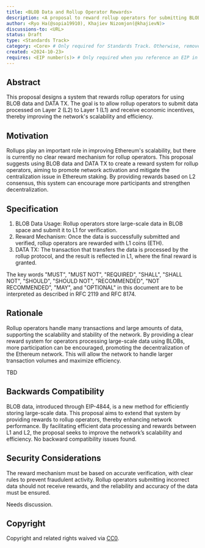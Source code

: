 ```yaml
---
title: <BLOB Data and Rollup Operator Rewards>
description: <A proposal to reward rollup operators for submitting BLOB data to L1>
author: <Ryo Ha(@sopia19910), Khajiev Nizomjon(@khajievN)>
discussions-to: <URL>
status: Draft
type: <Standards Track>
category: <Core> # Only required for Standards Track. Otherwise, remove this field.
created: <2024-10-23>
requires: <EIP number(s)> # Only required when you reference an EIP in the `Specification` section. Otherwise, remove this field.
---
```


## Abstract

This proposal designs a system that rewards rollup operators for using BLOB data and DATA TX. The goal is to allow rollup operators to submit data processed on Layer 2 (L2) to Layer 1 (L1) and receive economic incentives, thereby improving the network's scalability and efficiency.

## Motivation

Rollups play an important role in improving Ethereum's scalability, but there is currently no clear reward mechanism for rollup operators. This proposal suggests using BLOB data and DATA TX to create a reward system for rollup operators, aiming to promote network activation and mitigate the centralization issue in Ethereum staking. By providing rewards based on L2 consensus, this system can encourage more participants and strengthen decentralization.

## Specification

1. BLOB Data Usage: Rollup operators store large-scale data in BLOB space and submit it to L1 for verification.
2. Reward Mechanism: Once the data is successfully submitted and verified, rollup operators are rewarded with L1 coins (ETH).
3. DATA TX: The transaction that transfers the data is processed by the rollup protocol, and the result is reflected in L1, where the final reward is granted.

The key words "MUST", "MUST NOT", "REQUIRED", "SHALL", "SHALL NOT", "SHOULD", "SHOULD NOT", "RECOMMENDED", "NOT RECOMMENDED", "MAY", and "OPTIONAL" in this document are to be interpreted as described in RFC 2119 and RFC 8174.

## Rationale

Rollup operators handle many transactions and large amounts of data, supporting the scalability and stability of the network. By providing a clear reward system for operators processing large-scale data using BLOBs, more participation can be encouraged, promoting the decentralization of the Ethereum network. This will allow the network to handle larger transaction volumes and maximize efficiency.

TBD

## Backwards Compatibility

BLOB data, introduced through EIP-4844, is a new method for efficiently storing large-scale data. This proposal aims to extend that system by providing rewards to rollup operators, thereby enhancing network performance. By facilitating efficient data processing and rewards between L1 and L2, the proposal seeks to improve the network’s scalability and efficiency.
No backward compatibility issues found.

## Security Considerations

The reward mechanism must be based on accurate verification, with clear rules to prevent fraudulent activity. Rollup operators submitting incorrect data should not receive rewards, and the reliability and accuracy of the data must be ensured.

Needs discussion.

## Copyright

Copyright and related rights waived via [CC0](../LICENSE.md).
